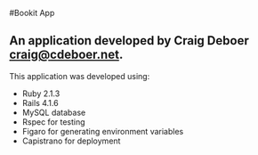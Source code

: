 #Bookit App

## An application developed by Craig Deboer <craig@cdeboer.net>.


This application was developed using:

* Ruby 2.1.3
* Rails 4.1.6
* MySQL database
* Rspec for testing
* Figaro for generating environment variables
* Capistrano for deployment


